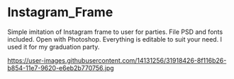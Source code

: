# Instagram_Frame
Simple imitation of Instagram frame to user for parties. File PSD and fonts included. Open with Photoshop. Everything is editable to suit your need. I used it for my graduation party.

https://user-images.githubusercontent.com/14131256/31918426-8f116b26-b854-11e7-9620-e6eb2b770756.jpg
